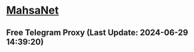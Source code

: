 
# [MahsaNet](https://t.me/mahsa_net)
## Free Telegram Proxy (Last Update: 2024-06-29 14:39:20)

    